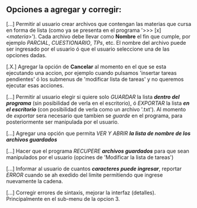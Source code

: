 ## Opciones a agregar y corregir:  

[...] Permitir al usuario crear archivos que contengan las materias que cursa en forma de lista (como ya se presenta en el programa '>>> [x] <_materia_>'). Cada archivo debe llevar como **Nombre** el fin que cumple, por ejemplo _PARCIAL_, _CUESTIONARIO_, _TPs_, etc. El nombre del archivo puede ser ingresado por el usuario ó que el usuario seleccione una de las opciones dadas.  

[.X.] Agregar la opción de **Cancelar** al momento en el que se esta ejecutando una accion, por ejemplo cuando pulsamos 'insertar tareas pendientes' ó los submenus de 'modificar lista de tareas' y no queremos ejecutar esas acciones.  

[...] Permitir al usuario elegir si quiere solo _GUARDAR_ la lista ***dentro del programa*** (sin posibilidad de verla en el escritorio), ó _EXPORTAR_ la lista ***en el escritorio*** (con posibilidad de verla como un archivo '.txt'). Al momento de _exportar_ sera necesario que tambien se _guarde_ en el programa, para posteriormente ser manipulada por el usuario. 

[...] Agregar una opción que permita _VER Y ABRIR_ ***la lista de nombre de los archivos guardados***   

[...] Hacer que el programa _RECUPERE_ ***archivos guardados*** para que sean manipulados por el usuario (opcines de 'Modificar la lista de tareas')

[...] Informar al usuario de cuantos ***caracteres puede ingresar***, reportar _ERROR_ cuando se ah exedido del limite permitiendo que ingrese nuevamente la cadena.

[...] Corregir errores de sintaxis, mejorar la interfaz (detalles). Principalmente en el sub-menu de la opcion 3.